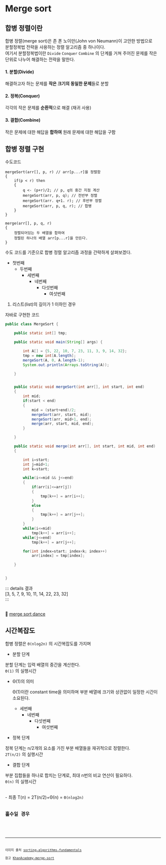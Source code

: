 Merge sort <Badge text="song" />
================

## 합병 정렬이란

합병 정렬(merge sort)은 존 폰 노이만(John von Neumann)이 고안한 방법으로   
분할정복법 전략을 사용하는 정렬 알고리즘 중 하나이다.   
여기서 분할정복법이란 <code>Divide</code> <code>Conquer</code> <code>Combine</code> 의 단계를 거쳐 주어진 문제를 작은 단위로 나누어 해결하는 전략을 말한다. 


#### 1. 분할(Divide)     

해결하고자 하는 문제를 **작은 크기의 동일한 문제**들로 분할 

#### 2. 정복(Conquer)   

각각의 작은 문제를 **순환적**으로 해결 (재귀 사용)

#### 3. 결합(Combine)    

작은 문제에 대한 해답을 **합하여** 원래 문제에 대한 해답을 구함 



## 합병 정렬 구현

수도코드

```
mergeSort(arr[], p, r) // arr[p...r]을 정렬함
{
    if(p < r) then
    {
        q <- (p+r)/2; // p, q의 중간 지점 계산
        mergeSort(arr, p, q); // 전반부 정렬
        mergeSort(arr. q+1. r); // 후반부 정렬
        mergeSort(arr, p, q, r); // 합병
    }
}

merge(arr[], p, q, r)
{
    정렬되어있는 두 배열을 합하여
    정렬된 하나의 배열 arr[p...r]을 만든다.
}
```

수도 코드를 기준으로 합병 정렬 알고리즘 과정을 간략하게 살펴보겠다.

- 첫번째
  - 두번째
    - 세번째
      - 네번째
        - 다섯번째
          - 여섯번째


1. 리스트(list)의 길이가 1 이하인 경우








자바로 구현한 코드

```java
public class MergeSort {

    public static int[] tmp;

    public static void main(String[] args) {

        int A[] = {5, 22, 10, 7, 23, 11, 3, 9, 14, 32};
        tmp = new int[A.length];
        mergeSort(A, 0, A.length-1);
        System.out.println(Arrays.toString(A));

    }


    public static void mergeSort(int arr[], int start, int end)
    {
        int mid;
        if(start < end)
        {
            mid = (start+end)/2;
            mergeSort(arr, start, mid);
            mergeSort(arr, mid+1, end);
            merge(arr, start, mid, end);
        }

    }

    public static void merge(int arr[], int start, int mid, int end)
    {

        int i=start;
        int j=mid+1;
        int k=start;

        while(i<=mid && j<=end)
        {
            if(arr[i]<=arr[j])
            {
                tmp[k++] = arr[i++];
            }
            else
            {
                tmp[k++] = arr[j++];
            }
        }
        while(i<=mid)
            tmp[k++] = arr[i++];
        while(j<=end)
            tmp[k++] = arr[j++];

        for(int index=start; index<k; index++)
            arr[index] = tmp[index];

    }
    

}

```


::: details 결과     
[3, 5, 7, 9, 10, 11, 14, 22, 23, 32]    
:::   
<br>  

:link: [merge sort dance](https://www.youtube.com/watch?v=dENca26N6V4&feature=emb_title)


## 시간복잡도

합병 정렬은 `Θ(nlog2​n)` 의 시간복잡도를 가지며 

- 분할 단계   

분할 단계는 입력 배열의 중간을 계산한다.   
`Θ(1)` 의 실행시간   

  - Θ(1)의 의미
    
    Θ(1)이란 constant time을 의미하며 부분 배열에 크기와 상관없이 일정한 시간이 소요된다.  

    - 세번째
      - 네번째
        - 다섯번째
          - 여섯번째


- 정복 단계   

정복 단계는 n/2개의 요소를 가진 부분 배열들을 재귀적으로 정렬한다.   
<code>2T(n/2)</code> 의 실행시간   


- 결합 단계   

부분 집합들을 하나로 합치는 단계로, 최대 n번의 비교 연산이 필요하다.   
<code>Θ(n)</code> 의 실행시간   


<br>
- 최종
T(n) = 2T(n/2)+Θ(n) = <code>Θ(nlog2​n)<code>



## 홀수일 경우






<br>




---

이미지 출처 [sorting-algorithms-fundamentals](https://www.globalsoftwaresupport.com/sorting-algorithms-fundamentals)        
참고 [KhanAcademy-merge-sort](https://ko.khanacademy.org/computing/computer-science/algorithms/merge-sort/a/overview-of-merge-sort)   

